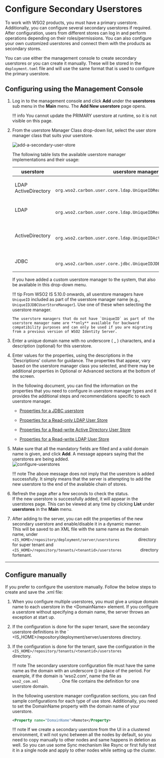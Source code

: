 # Configure Secondary Userstores

To work with WSO2 products, you must have a primary userstore.
Additionally, you can configure several secondary userstores if
required. After configuration, users from different stores can log in
and perform operations depending on their roles/permissions. You can
also configure your own customized userstores and connect them with the
products as secondary stores.

You can use either the management console to create secondary userstores or you can create it manually. These will be stored in the `deployment.toml` file and will use the same format that is used to configure the primary userstore.

## Configuring using the Management Console

1.  Log in to the management console and click **Add** under the **userstores** sub menu in the **Main** menu. The **Add New userstore**
    page opens.

    !!! info 
        You cannot update the PRIMARY userstore at runtime, so it is not
        visible on this page.

2.  From the userstore Manager Class drop-down list, select the user
    store manager class that suits your userstore.
    
    ![add-a-secondary-user-store](/assets/img/deploy/add-secondary-user-store.png)

    The following table lists the available userstore manager
    implementations and their usage:

    <table>
    <colgroup>
    <col style="width: 10%" />
    <col style="width: 40%" />
    <col style="width: 48%" />
    </colgroup>
    <thead>
    <tr class="header">
    <th>userstore</th>
    <th>userstore manager class</th>
    <th>Description</th>
    </tr>
    </thead>
    <tbody>
    <tr class="odd">
    <td><p>LDAP ActiveDirectory</p></td>
    <td><code>               org.wso2.carbon.user.core.ldap.UniqueIDReadOnlyLDAPUserStoreManager              </code></td>
    <td>Used to do read-only operations for external LDAP or ActiveDirectory userstores.</td>
    </tr>
    <tr class="even">
    <td>LDAP</td>
    <td><code>               org.wso2.carbon.user.core.ldap.UniqueIDReadWriteLDAPUserStoreManager              </code></td>
    <td>Used for external LDAP userstores to do both read and write operations.This is the default primary userstore configuration in the deployment.toml file for WSO2 Identity Server.</td>
    </tr>
    <tr class="odd">
    <td>ActiveDirectory</td>
    <td><code>               org.wso2.carbon.user.core.ldap.UniqueIDActiveDirectoryUserStoreManager              </code></td>
    <td>Used to configure an Active Directory Domain Service (AD DS) or Active Directory Lightweight Directory Service (AD LDS). This can be used only for read/write operations. If you need to use AD as read-only, you must use <code>               org.wso2.carbon.user.core.ldap.UniqueIDReadOnlyLDAPUserStoreManager.              </code></td>
    </tr>
    <tr class="even">
    <td>JDBC</td>
    <td><code>               org.wso2.carbon.user.core.jdbc.UniqueIDJDBCUserStoreManager              </code></td>
    <td>Used for JDBC userstores. This is the default primary userstore configuration in the deployment.toml file for all WSO2 Servers, except WSO2 Identity Server.</td>
    </tr>
    </tbody>
    </table>

    If you have added a custom userstore manager to the system, that
    also be available in this drop-down menu.

    !!! tip
        From WSO2 IS 5.10.0 onwards, all userstore managers have `UniqueID` included as part of the userstore manager name (e.g., `UniqueIDJDBCUserStoreManager`). Use one of these when selecting the userstore manager. 
        
        The userstore managers that do not have `UniqueID` as part of the userstore manager name are **only** available for backward compatibility purposes and can only be used if you are migrating from a previous version of WSO2 Identity Server. 

3.  Enter a unique domain name with no underscore ( \_ ) characters, and a
    description (optional) for this userstore.
4.  Enter values for the properties, using the descriptions in the
    'Descriptions' column for guidance. The properties that appear, vary
    based on the userstore manager class you selected, and there may be
    additional properties in Optional or Advanced sections at the bottom
    of the screen.  
      
    In the following document, you can find the information on the
    properties that you need to configure in userstore manager types
    and it provides the additional steps and recommendations specific to
    each userstore manager.  
      
    -   [Properties for a JDBC userstore](../../../deploy/configure-a-jdbc-user-store#properties-used-in-jdbc-user-store-manager)

    -   [Properties for a Read-only LDAP User
        Store](../../../deploy/configure-a-read-only-ldap-user-store#properties-used-in-read-only-ldap-user-store-manager)

    -   [Properties for a Read-write Active Directory User
        Store](../../../deploy/configure-a-read-write-active-directory-user-store#properties-used-in-read-write-active-directory-userstore-manager)
        
    -   [Properties for a Read-write LDAP User
        Store](../../../deploy/configure-a-read-write-ldap-user-store#properties-used-in-read-write-ldap-user-store-manager)

5.  Make sure that all the mandatory fields are filled and a valid
    domain name is given, and click **Add**. A message appears saying
    that the userstores are being added.  
    ![configure-userstores](/assets/img/deploy/configure-userstores.png)

    !!! note
        The above message does not imply that the userstore is added
        successfully. It simply means that the server is attempting to add
        the new userstore to the end of the available chain of stores.
    

6.  Refresh the page after a few seconds to check the status.  
    If the new userstore is successfully added, it will appear in the
    userstores page. This can be viewed at any time by clicking
    **List** under **userstores** in the **Main** menu.  
      
7.  After adding to the server, you can edit the properties of the new
    secondary userstore and enable/disable it in a dynamic manner.  
    This will be saved to an XML file with the same name as the domain
    name, under
    `          <IS_HOME>/repository/deployment/server/userstores         `
    directory for super tenant and
    `          <IS_HOME>/repository/tenants/<tenantid>/userstores         `
    directory fortenant.

---

## Configure manually

If you prefer to configure the userstore manually. Follow the below
steps to create and save the .xml file:

1.  When you configure multiple userstores, you must give a unique
    domain name to each userstore in the \<DomainName\> element. If you
    configure a userstore without specifying a domain name, the server
    throws an exception at start up.

2.  If the configuration is done for the super tenant, save the
    secondary userstore definitions in the
    `           <IS_HOME>/repository/deployment/server/userstores
    directory.

3.  If the configuration is done for the tenant, save the configuration
    in the
    `           <IS_HOME>/repository/tenants/<tenantid>/userstores          `
    directory.

    !!! note
        The secondary userstore configuration file must have the same name
        as the domain with an underscore (\) in place of the period. For
        example, if the domain is 'wso2.com', name the file as
        `           wso2_com.xml          ` . One file contains the
        definition for one userstore domain.
    
    In the following userstore manager configuration sections, you can
    find sample configurations for each type of use store. Additionally,
    you need to set the DomainName property with the domain name of your
    userstore.

    ``` xml
    <Property name="DomainName">Remote</Property>
    ```

    !!! note
        If we create a secondary userstore from the UI in a clustered
        environment, it will not sync between all the nodes by default, so
        you need to copy manually to other nodes and same happens in
        deletion as well. So you can use some Sync mechanism like Rsync or
        first fully test it in a single node and apply to other nodes while
        setting up the cluster.  
    

      
      

